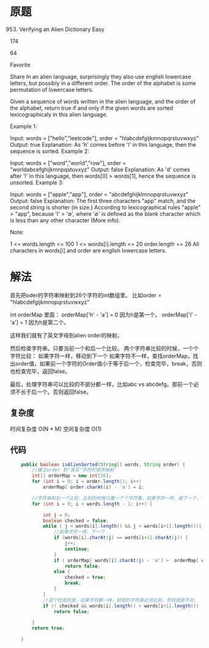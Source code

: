 # 原题

953. Verifying an Alien Dictionary
Easy

174

64

Favorite

Share
In an alien language, surprisingly they also use english lowercase letters, but possibly in a different order. The order of the alphabet is some permutation of lowercase letters.

Given a sequence of words written in the alien language, and the order of the alphabet, return true if and only if the given words are sorted lexicographicaly in this alien language.

 

Example 1:

Input: words = ["hello","leetcode"], order = "hlabcdefgijkmnopqrstuvwxyz"
Output: true
Explanation: As 'h' comes before 'l' in this language, then the sequence is sorted.
Example 2:

Input: words = ["word","world","row"], order = "worldabcefghijkmnpqstuvxyz"
Output: false
Explanation: As 'd' comes after 'l' in this language, then words[0] > words[1], hence the sequence is unsorted.
Example 3:

Input: words = ["apple","app"], order = "abcdefghijklmnopqrstuvwxyz"
Output: false
Explanation: The first three characters "app" match, and the second string is shorter (in size.) According to lexicographical rules "apple" > "app", because 'l' > '∅', where '∅' is defined as the blank character which is less than any other character (More info).
 

Note:

1 <= words.length <= 100
1 <= words[i].length <= 20
order.length == 26
All characters in words[i] and order are english lowercase letters.


# 解法
首先把oder的字符串映射到26个字符的int数组里。
比如order = "hlabcdefgijkmnopqrstuvwxyz"

int orderMap 里面：
orderMap['h' - 'a'] = 0 因为h是第一个。
orderMap['l' - 'a'] = 1 因为h是第二个。

这样我们就有了英文字母到alien order的映射。

然后检查字符串。只要当前一个和后一个比较。
两个字符串比较的时候，一个个字符比较：
如果字符一样，移动到下一个
如果字符不一样，查找orderMap，找出order值，如果前一个字符的Order值小于等于后一个，检查完毕，break，否则也检查完毕，返回false。

最后，处理字符串可以比较的不部分都一样，比如abc vs abcdefg。那前一个必须不长于后一个。否则返回false。

## 复杂度
时间复杂度 O(N * M)
空间复杂度 O(1)

## 代码
```Java
    public boolean isAlienSorted(String[] words, String order) {
        //建立order 到"真实"字符的顺序映射
        int[] orderMap = new int[26];
        for (int i = 0; i < order.length(); i++)
            orderMap[ order.charAt(i) - 'a'] = i;

        //字符串和后一个比较，比较的时候只要一个个字符看，如果字符一样，就下一个，不一样就查表拿到"真实"的顺序进行比较。
        for (int i = 0; i < words.length - 1; i++) {

            int j = 0;
            boolean checked = false;
            while ( j < words[i].length() && j < words[i+1].length()){
                //如果字符一样，下一个
                if (words[i].charAt(j) == words[i+1].charAt(j)) {
                    j++;
                    continue;
                }
                if ( orderMap[ words[i].charAt(j) - 'a'] >  orderMap[ words[i+1].charAt(j) - 'a']  )
                    return false;
                else {
                    checked = true;
                    break;
                }
            }
            //这个检查的是，如果字符都一样，较短的字符串必须在前，否则就是不对。
            if (! checked && words[i].length() > words[i+1].length())
                return false;

        }
        return true;

    }

```
